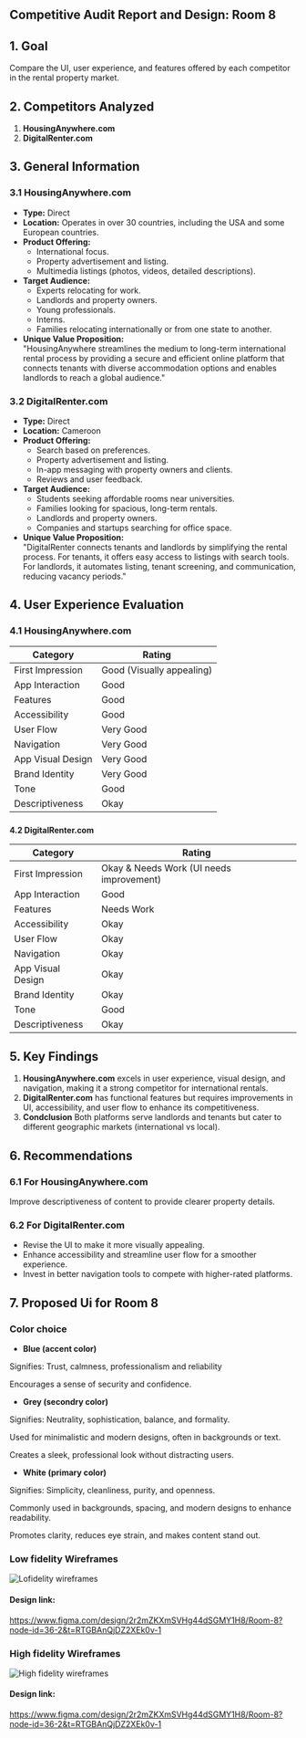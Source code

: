 ## **Competitive Audit Report and Design: Room 8**

## **1\. Goal**

Compare the UI, user experience, and features offered by each competitor in the rental property market.

## **2\. Competitors Analyzed**

1. **HousingAnywhere.com**
2. **DigitalRenter.com**

## **3\. General Information**

### **3.1 HousingAnywhere.com**

- **Type:** Direct
- **Location:** Operates in over 30 countries, including the USA and some European countries.
- **Product Offering:**
  - International focus.
  - Property advertisement and listing.
  - Multimedia listings (photos, videos, detailed descriptions).
- **Target Audience:**
  - Experts relocating for work.
  - Landlords and property owners.
  - Young professionals.
  - Interns.
  - Families relocating internationally or from one state to another.
- **Unique Value Proposition:**  
    "HousingAnywhere streamlines the medium to long-term international rental process by providing a secure and efficient online platform that connects tenants with diverse accommodation options and enables landlords to reach a global audience."

### **3.2 DigitalRenter.com**

- **Type:** Direct
- **Location:** Cameroon
- **Product Offering:**
  - Search based on preferences.
  - Property advertisement and listing.
  - In-app messaging with property owners and clients.
  - Reviews and user feedback.
- **Target Audience:**
  - Students seeking affordable rooms near universities.
  - Families looking for spacious, long-term rentals.
  - Landlords and property owners.
  - Companies and startups searching for office space.
- **Unique Value Proposition:**  
    "DigitalRenter connects tenants and landlords by simplifying the rental process. For tenants, it offers easy access to listings with search tools. For landlords, it automates listing, tenant screening, and communication, reducing vacancy periods."

## **4\. User Experience Evaluation**

### **4.1 HousingAnywhere.com**

| **Category** | **Rating** |
| --- | --- |
| First Impression | Good (Visually appealing) |
| App Interaction | Good |
| Features | Good |
| Accessibility | Good |
| User Flow | Very Good |
| Navigation | Very Good |
| App Visual Design | Very Good |
| Brand Identity | Very Good |
| Tone | Good |
| Descriptiveness | Okay |

###

**4.2 DigitalRenter.com**

| **Category** | **Rating** |
| --- | --- |
| First Impression | Okay & Needs Work (UI needs improvement) |
| App Interaction | Good |
| Features | Needs Work |
| Accessibility | Okay |
| User Flow | Okay |
| Navigation | Okay |
| App Visual Design | Okay |
| Brand Identity | Okay |
| Tone | Good |
| Descriptiveness | Okay |

## **5\. Key Findings**

1. **HousingAnywhere.com** excels in user experience, visual design, and navigation, making it a strong competitor for international rentals.
2. **DigitalRenter.com** has functional features but requires improvements in UI, accessibility, and user flow to enhance its competitiveness.
3. **Condclusion** Both platforms serve landlords and tenants but cater to different geographic markets (international vs local).

## **6\. Recommendations**

### **6.1 For HousingAnywhere.com**

Improve descriptiveness of content to provide clearer property details.

### **6.2 For DigitalRenter.com**

- Revise the UI to make it more visually appealing.
- Enhance accessibility and streamline user flow for a smoother experience.
- Invest in better navigation tools to compete with higher-rated platforms.

## **7\. Proposed Ui for Room 8**

### **Color choice**

- **Blue (accent color)**

Signifies: Trust, calmness, professionalism and reliability

Encourages a sense of security and confidence.

- **Grey (secondry color)**

Signifies: Neutrality, sophistication, balance, and formality.

Used for minimalistic and modern designs, often in backgrounds or text.

Creates a sleek, professional look without distracting users.

- **White (primary color)**

Signifies: Simplicity, cleanliness, purity, and openness.

Commonly used in backgrounds, spacing, and modern designs to enhance readability.

Promotes clarity, reduces eye strain, and makes content stand out.

### **Low fidelity Wireframes**

![Lofidelity wireframes](../images/lofi.png)


#### **Design link:**

<https://www.figma.com/design/2r2mZKXmSVHg44dSGMY1H8/Room-8?node-id=36-2&t=RTGBAnQjDZ2XEk0v-1>


### **High fidelity Wireframes**

![High fidelity wireframes](../images/hifi.png)

#### **Design link:**

<https://www.figma.com/design/2r2mZKXmSVHg44dSGMY1H8/Room-8?node-id=36-2&t=RTGBAnQjDZ2XEk0v-1>